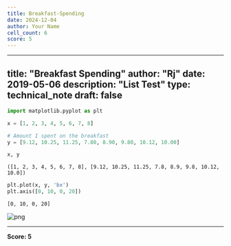 ```yaml
---
title: Breakfast-Spending
date: 2024-12-04
author: Your Name
cell_count: 6
score: 5
---
```


---
title: "Breakfast Spending"
author: "Rj"
date: 2019-05-06
description: "List Test"
type: technical_note
draft: false
---

```python
import matplotlib.pyplot as plt
```


```python
x = [1, 2, 3, 4, 5, 6, 7, 8]
```


```python
# Amount I spent on the breakfast 
y = [9.12, 10.25, 11.25, 7.80, 8.90, 9.80, 10.12, 10.00]
```


```python
x, y
```




    ([1, 2, 3, 4, 5, 6, 7, 8], [9.12, 10.25, 11.25, 7.8, 8.9, 9.8, 10.12, 10.0])




```python
plt.plot(x, y, 'bx')
plt.axis([0, 10, 0, 20])
```




    [0, 10, 0, 20]




    
![png](/mlnotes/images/breakfast-spending_5_1.png)
    



---
**Score: 5**